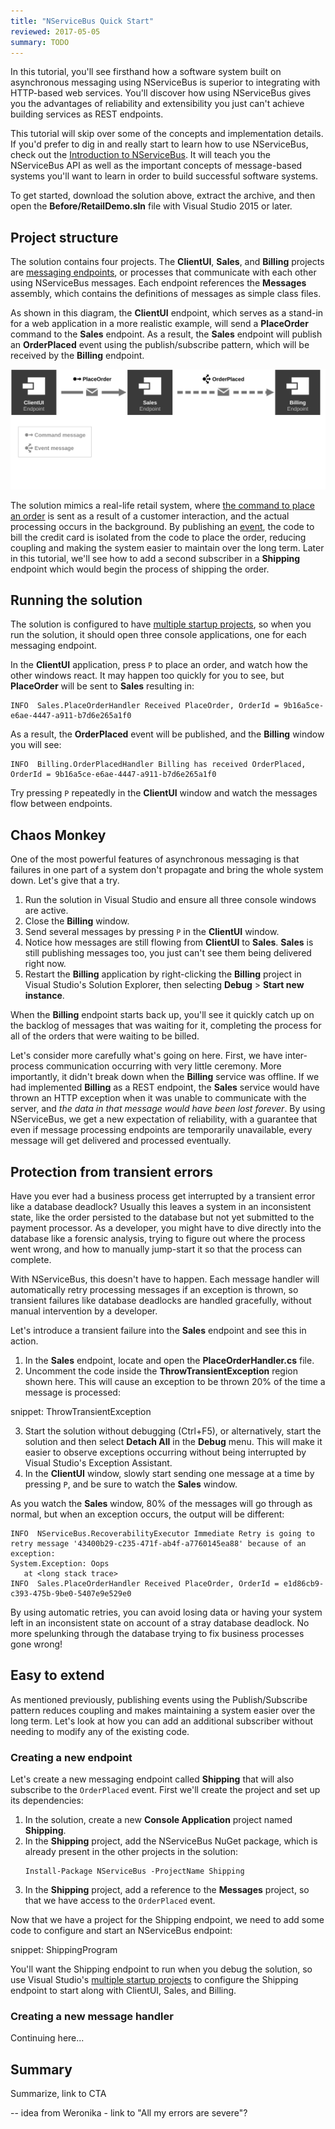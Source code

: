 ```yaml
---
title: "NServiceBus Quick Start"
reviewed: 2017-05-05
summary: TODO
---
```


In this tutorial, you'll see firsthand how a software system built on asynchronous messaging using NServiceBus is superior to integrating with HTTP-based web services. You'll discover how using NServiceBus gives you the advantages of reliability and extensibility you just can't achieve building services as REST endpoints.

This tutorial will skip over some of the concepts and implementation details. If you'd prefer to dig in and really start to learn how to use NServiceBus, check out the [Introduction to NServiceBus](/tutorials/intro-to-nservicebus/). It will teach you the NServiceBus API as well as the important concepts of message-based systems you'll want to learn in order to build successful software systems.

To get started, download the solution above, extract the archive, and then open the **Before/RetailDemo.sln** file with Visual Studio 2015 or later.


## Project structure

The solution contains four projects. The **ClientUI**, **Sales**, and **Billing** projects are [messaging endpoints](/nservicebus/endpoints/), or processes that communicate with each other using NServiceBus messages. Each endpoint references the **Messages** assembly, which contains the definitions of messages as simple class files.

As shown in this diagram, the **ClientUI** endpoint, which serves as a stand-in for a web application in a more realistic example, will send a **PlaceOrder** command to the **Sales** endpoint. As a result, the **Sales** endpoint will publish an **OrderPlaced** event using the publish/subscribe pattern, which will be received by the **Billing** endpoint.

![Initial Solution](before.svg)

The solution mimics a real-life retail system, where [the command to place an order](/nservicebus/messaging/messages-events-commands.md#command) is sent as a result of a customer interaction, and the actual processing occurs in the background. By publishing an [event](/nservicebus/messaging/messages-events-commands.md#event), the code to bill the credit card is isolated from the code to place the order, reducing coupling and making the system easier to maintain over the long term. Later in this tutorial, we'll see how to add a second subscriber in a **Shipping** endpoint which would begin the process of shipping the order.


## Running the solution

The solution is configured to have [multiple startup projects](https://msdn.microsoft.com/en-us/library/ms165413.aspx), so when you run the solution, it should open three console applications, one for each messaging endpoint.

In the **ClientUI** application, press `P` to place an order, and watch how the other windows react. It may happen too quickly for you to see, but **PlaceOrder** will be sent to **Sales** resulting in:

    INFO  Sales.PlaceOrderHandler Received PlaceOrder, OrderId = 9b16a5ce-e6ae-4447-a911-b7d6e265a1f0

As a result, the **OrderPlaced** event will be published, and the **Billing** window you will see:

    INFO  Billing.OrderPlacedHandler Billing has received OrderPlaced, OrderId = 9b16a5ce-e6ae-4447-a911-b7d6e265a1f0

Try pressing `P` repeatedly in the **ClientUI** window and watch the messages flow between endpoints.


## Chaos Monkey

One of the most powerful features of asynchronous messaging is that failures in one part of a system don't propagate and bring the whole system down. Let's give that a try.

1. Run the solution in Visual Studio and ensure all three console windows are active.
1. Close the **Billing** window.
1. Send several messages by pressing `P` in the **ClientUI** window.
1. Notice how messages are still flowing from **ClientUI** to **Sales**. **Sales** is still publishing messages too, you just can't see them being delivered right now.
1. Restart the **Billing** application by right-clicking the **Billing** project in Visual Studio's Solution Explorer, then selecting **Debug** > **Start new instance**.

When the **Billing** endpoint starts back up, you'll see it quickly catch up on the backlog of messages that was waiting for it, completing the process for all of the orders that were waiting to be billed.

Let's consider more carefully what's going on here. First, we have inter-process communication occurring with very little ceremony. More importantly, it didn't break down when the **Billing** service was offline. If we had implemented **Billing** as a REST endpoint, the **Sales** service would have thrown an HTTP exception when it was unable to communicate with the server, and *the data in that message would have been lost forever*. By using NServiceBus, we get a new expectation of reliability, with a guarantee that even if message processing endpoints are temporarily unavailable, every message will get delivered and processed eventually.


## Protection from transient errors

Have you ever had a business process get interrupted by a transient error like a database deadlock? Usually this leaves a system in an inconsistent state, like the order persisted to the database but not yet submitted to the payment processor. As a developer, you might have to dive directly into the database like a forensic analysis, trying to figure out where the process went wrong, and how to manually jump-start it so that the process can complete.

With NServiceBus, this doesn't have to happen. Each message handler will automatically retry processing messages if an exception is thrown, so transient failures like database deadlocks are handled gracefully, without manual intervention by a developer.

Let's introduce a transient failure into the **Sales** endpoint and see this in action.

1. In the **Sales** endpoint, locate and open the **PlaceOrderHandler.cs** file.
1. Uncomment the code inside the **ThrowTransientException** region shown here. This will cause an exception to be thrown 20% of the time a message is processed:

snippet: ThrowTransientException

3. Start the solution without debugging (Ctrl+F5), or alternatively, start the solution and then select **Detach All** in the **Debug** menu. This will make it easier to observe exceptions occurring without being interrupted by Visual Studio's Exception Assistant.
3. In the **ClientUI** window, slowly start sending one message at a time by pressing `P`, and be sure to watch the **Sales** window.

As you watch the **Sales** window, 80% of the messages will go through as normal, but when an exception occurs, the output will be different:

    INFO  NServiceBus.RecoverabilityExecutor Immediate Retry is going to retry message '43400b29-c235-471f-ab4f-a7760145ea88' because of an exception:
    System.Exception: Oops
       at <long stack trace>
    INFO  Sales.PlaceOrderHandler Received PlaceOrder, OrderId = e1d86cb9-c393-475b-9be0-5407e9e529e0

By using automatic retries, you can avoid losing data or having your system left in an inconsistent state on account of a stray database deadlock. No more spelunking through the database trying to fix business processes gone wrong!


## Easy to extend

As mentioned previously, publishing events using the Publish/Subscribe pattern reduces coupling and makes maintaining a system easier over the long term. Let's look at how you can add an additional subscriber without needing to modify any of the existing code.


### Creating a new endpoint

Let's create a new messaging endpoint called **Shipping** that will also subscribe to the `OrderPlaced` event. First we'll create the project and set up its dependencies:

1. In the solution, create a new **Console Application** project named **Shipping**.
1. In the **Shipping** project, add the NServiceBus NuGet package, which is already present in the other projects in the solution:
    ```
    Install-Package NServiceBus -ProjectName Shipping
    ```
1. In the **Shipping** project, add a reference to the **Messages** project, so that we have access to the `OrderPlaced` event.

Now that we have a project for the Shipping endpoint, we need to add some code to configure and start an NServiceBus endpoint:

snippet: ShippingProgram

You'll want the Shipping endpoint to run when you debug the solution, so use Visual Studio's [multiple startup projects](https://msdn.microsoft.com/en-us/library/ms165413.aspx) to configure the Shipping endpoint to start along with ClientUI, Sales, and Billing.


### Creating a new message handler

Continuing here...


## Summary

Summarize, link to CTA

 -- idea from Weronika - link to "All my errors are severe"?